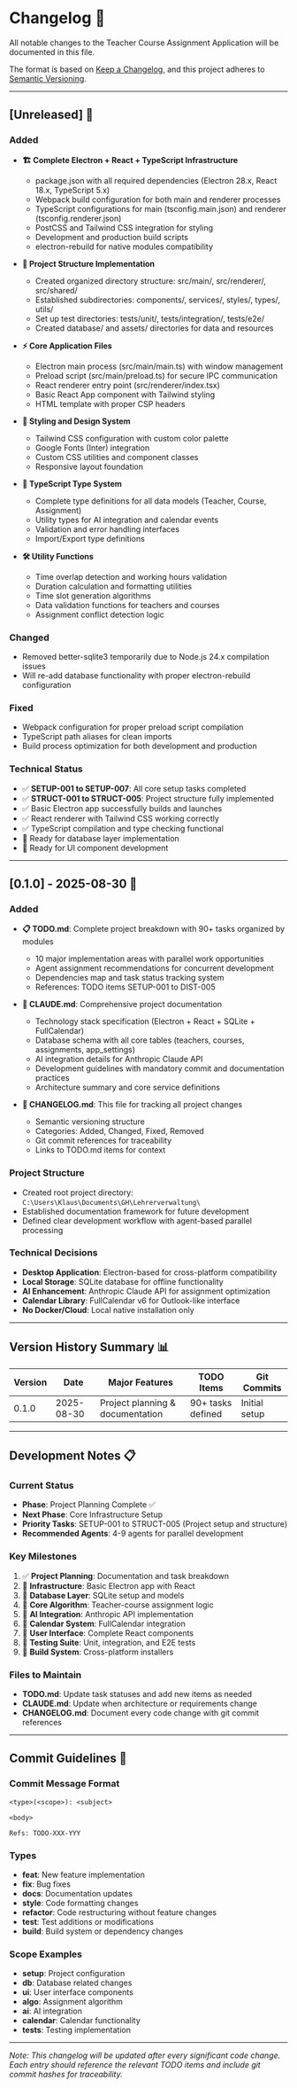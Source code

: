 # Changelog 📝

All notable changes to the Teacher Course Assignment Application will be documented in this file.

The format is based on [Keep a Changelog](https://keepachangelog.com/en/1.0.0/),
and this project adheres to [Semantic Versioning](https://semver.org/spec/v2.0.0.html).

---

## [Unreleased] 🚧

### Added
- **🏗️ Complete Electron + React + TypeScript Infrastructure**
  - package.json with all required dependencies (Electron 28.x, React 18.x, TypeScript 5.x)
  - Webpack build configuration for both main and renderer processes
  - TypeScript configurations for main (tsconfig.main.json) and renderer (tsconfig.renderer.json)
  - PostCSS and Tailwind CSS integration for styling
  - Development and production build scripts
  - electron-rebuild for native modules compatibility

- **📁 Project Structure Implementation**
  - Created organized directory structure: src/main/, src/renderer/, src/shared/
  - Established subdirectories: components/, services/, styles/, types/, utils/
  - Set up test directories: tests/unit/, tests/integration/, tests/e2e/
  - Created database/ and assets/ directories for data and resources

- **⚡ Core Application Files**
  - Electron main process (src/main/main.ts) with window management
  - Preload script (src/main/preload.ts) for secure IPC communication
  - React renderer entry point (src/renderer/index.tsx)
  - Basic React App component with Tailwind styling
  - HTML template with proper CSP headers

- **🎨 Styling and Design System**
  - Tailwind CSS configuration with custom color palette
  - Google Fonts (Inter) integration
  - Custom CSS utilities and component classes
  - Responsive layout foundation

- **🔧 TypeScript Type System**
  - Complete type definitions for all data models (Teacher, Course, Assignment)
  - Utility types for AI integration and calendar events
  - Validation and error handling interfaces
  - Import/Export type definitions

- **🛠️ Utility Functions**
  - Time overlap detection and working hours validation
  - Duration calculation and formatting utilities
  - Time slot generation algorithms
  - Data validation functions for teachers and courses
  - Assignment conflict detection logic

### Changed
- Removed better-sqlite3 temporarily due to Node.js 24.x compilation issues
- Will re-add database functionality with proper electron-rebuild configuration

### Fixed
- Webpack configuration for proper preload script compilation
- TypeScript path aliases for clean imports
- Build process optimization for both development and production

### Technical Status
- ✅ **SETUP-001 to SETUP-007**: All core setup tasks completed
- ✅ **STRUCT-001 to STRUCT-005**: Project structure fully implemented  
- ✅ Basic Electron app successfully builds and launches
- ✅ React renderer with Tailwind CSS working correctly
- ✅ TypeScript compilation and type checking functional
- 🔄 Ready for database layer implementation
- 🔄 Ready for UI component development

---

## [0.1.0] - 2025-08-30 🎉

### Added
- **📋 TODO.md**: Complete project breakdown with 90+ tasks organized by modules
  - 10 major implementation areas with parallel work opportunities
  - Agent assignment recommendations for concurrent development
  - Dependencies map and task status tracking system
  - References: TODO items SETUP-001 to DIST-005

- **🧠 CLAUDE.md**: Comprehensive project documentation
  - Technology stack specification (Electron + React + SQLite + FullCalendar)
  - Database schema with all core tables (teachers, courses, assignments, app_settings)
  - AI integration details for Anthropic Claude API
  - Development guidelines with mandatory commit and documentation practices
  - Architecture summary and core service definitions

- **📝 CHANGELOG.md**: This file for tracking all project changes
  - Semantic versioning structure
  - Categories: Added, Changed, Fixed, Removed
  - Git commit references for traceability
  - Links to TODO.md items for context

### Project Structure
- Created root project directory: `C:\Users\Klaus\Documents\GH\Lehrerverwaltung\`
- Established documentation framework for future development
- Defined clear development workflow with agent-based parallel processing

### Technical Decisions
- **Desktop Application**: Electron-based for cross-platform compatibility
- **Local Storage**: SQLite database for offline functionality
- **AI Enhancement**: Anthropic Claude API for assignment optimization
- **Calendar Library**: FullCalendar v6 for Outlook-like interface
- **No Docker/Cloud**: Local native installation only

---

## Version History Summary 📊

| Version | Date | Major Features | TODO Items | Git Commits |
|---------|------|----------------|------------|-------------|
| 0.1.0   | 2025-08-30 | Project planning & documentation | 90+ tasks defined | Initial setup |

---

## Development Notes 📋

### Current Status
- **Phase**: Project Planning Complete ✅
- **Next Phase**: Core Infrastructure Setup
- **Priority Tasks**: SETUP-001 to STRUCT-005 (Project setup and structure)
- **Recommended Agents**: 4-9 agents for parallel development

### Key Milestones
1. ✅ **Project Planning**: Documentation and task breakdown
2. 🔲 **Infrastructure**: Basic Electron app with React
3. 🔲 **Database Layer**: SQLite setup and models
4. 🔲 **Core Algorithm**: Teacher-course assignment logic
5. 🔲 **AI Integration**: Anthropic API implementation
6. 🔲 **Calendar System**: FullCalendar integration
7. 🔲 **User Interface**: Complete React components
8. 🔲 **Testing Suite**: Unit, integration, and E2E tests
9. 🔲 **Build System**: Cross-platform installers

### Files to Maintain
- **TODO.md**: Update task statuses and add new items as needed
- **CLAUDE.md**: Update when architecture or requirements change
- **CHANGELOG.md**: Document every code change with git commit references

---

## Commit Guidelines 📝

### Commit Message Format
```
<type>(<scope>): <subject>

<body>

Refs: TODO-XXX-YYY
```

### Types
- **feat**: New feature implementation
- **fix**: Bug fixes
- **docs**: Documentation updates
- **style**: Code formatting changes
- **refactor**: Code restructuring without feature changes
- **test**: Test additions or modifications
- **build**: Build system or dependency changes

### Scope Examples
- **setup**: Project configuration
- **db**: Database related changes
- **ui**: User interface components
- **algo**: Assignment algorithm
- **ai**: AI integration
- **calendar**: Calendar functionality
- **tests**: Testing implementation

---

*Note: This changelog will be updated after every significant code change. Each entry should reference the relevant TODO items and include git commit hashes for traceability.*